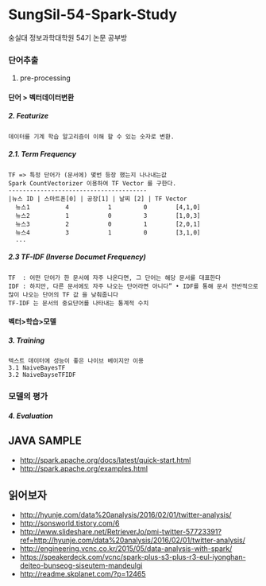 # SungSil-54-Spark-Study
숭실대 정보과학대학원  54기 논문 공부방

### 단어추출
1. pre-processing

#### 단어 > 벡터데이터변환
##### 2. Featurize  
	데이터를 기계 학습 알고리즘이 이해 할 수 있는 숫자로 변환.
##### 2.1. Term Frequency 
	TF => 특정 단어가 (문서에) 몇번 등장 했는지 나나내는값 
	Spark CountVectorizer 이용하여 TF Vector 를 구한다.
	---------------------------------------
	|뉴스 ID | 스마트폰[0] | 공장[1] | 날찌 [2] | TF Vector 
	  뉴스1	       4           1         0        [4,1,0]
	  뉴스2	       1           0         3        [1,0,3]
	  뉴스3	       2           0         1        [2,0,1]
	  뉴스4	       3           1         0        [3,1,0]
	  ...

##### 2.3 TF-IDF (Inverse Documet Frequency) 
	TF  : 어떤 단어가 한 문서에 자주 나온다면, 그 단어는 해당 문서를 대표한다
	IDF : 하지만, 다른 문서에도 자주 나오는 단어라면 아니다” • IDF를 통해 문서 전반적으로 많이 나오는 단어의 TF 값 을 낮춰줍니다
	TF-IDF 는 문서의 중요단어를 나타내는 통계적 수치 

#### 벡터>학습>모델
##### 3. Training
	텍스트 데이터에 성능이 좋은 나이브 베이지안 이용 
	3.1 NaiveBayesTF
	3.2 NaiveBayseTFIDF
### 모델의 평가
##### 4. Evaluation




## JAVA SAMPLE
* http://spark.apache.org/docs/latest/quick-start.html
* http://spark.apache.org/examples.html

## 읽어보자 

* http://hyunje.com/data%20analysis/2016/02/01/twitter-analysis/
* http://sonsworld.tistory.com/6
* http://www.slideshare.net/RetrieverJo/pmi-twitter-57723391?ref=http://hyunje.com/data%20analysis/2016/02/01/twitter-analysis/
* http://engineering.vcnc.co.kr/2015/05/data-analysis-with-spark/
* https://speakerdeck.com/vcnc/spark-plus-s3-plus-r3-eul-iyonghan-deiteo-bunseog-siseutem-mandeulgi
* http://readme.skplanet.com/?p=12465
